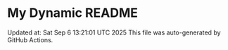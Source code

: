 # My Dynamic README
Updated at: Sat Sep  6 13:21:01 UTC 2025
This file was auto-generated by GitHub Actions.
